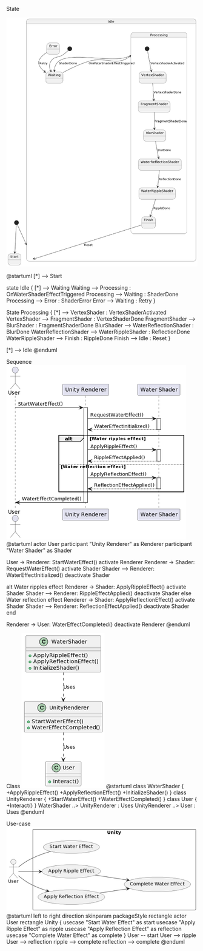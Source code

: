 State

![State](State%20diagram.png)

@startuml
[*] --> Start

state Idle {
  [*] --> Waiting
  Waiting --> Processing : OnWaterShaderEffectTriggered
  Processing --> Waiting : ShaderDone
  Processing --> Error : ShaderError
  Error --> Waiting : Retry
}

State Processing {
  [*] --> VertexShader : VertexShaderActivated
  VertexShader --> FragmentShader : VertexShaderDone
  FragmentShader --> BlurShader : FragmentShaderDone
  BlurShader --> WaterReflectionShader : BlurDone
  WaterReflectionShader --> WaterRippleShader : ReflectionDone
  WaterRippleShader --> Finish : RippleDone
  Finish --> Idle : Reset
}

[*] --> Idle
@enduml

Sequence
![Sequence](Sequence.png)
@startuml
actor User
participant "Unity Renderer" as Renderer
participant "Water Shader" as Shader

User -> Renderer: StartWaterEffect()
activate Renderer
Renderer -> Shader: RequestWaterEffect()
activate Shader
Shader --> Renderer: WaterEffectInitialized()
deactivate Shader

alt Water ripples effect
    Renderer -> Shader: ApplyRippleEffect()
    activate Shader
    Shader --> Renderer: RippleEffectApplied()
    deactivate Shader
else Water reflection effect
    Renderer -> Shader: ApplyReflectionEffect()
    activate Shader
    Shader --> Renderer: ReflectionEffectApplied()
    deactivate Shader
end

Renderer -> User: WaterEffectCompleted()
deactivate Renderer
@enduml

Class
![Class](Class.png)
@startuml
class WaterShader {
  +ApplyRippleEffect()
  +ApplyReflectionEffect()
  +InitializeShader()
}
class UnityRenderer {
  +StartWaterEffect()
  +WaterEffectCompleted()
}
class User {
  +Interact()
}
WaterShader ..> UnityRenderer : Uses
UnityRenderer ..> User : Uses
@enduml

Use-case
![Use-case](Usecase.png)
@startuml
left to right direction
skinparam packageStyle rectangle
actor User
rectangle Unity {
usecase "Start Water Effect" as start
usecase "Apply Ripple Effect" as ripple
usecase "Apply Reflection Effect" as reflection
usecase "Complete Water Effect" as complete
}
User -- start
User --> ripple
User --> reflection
ripple --> complete
reflection --> complete
@enduml
